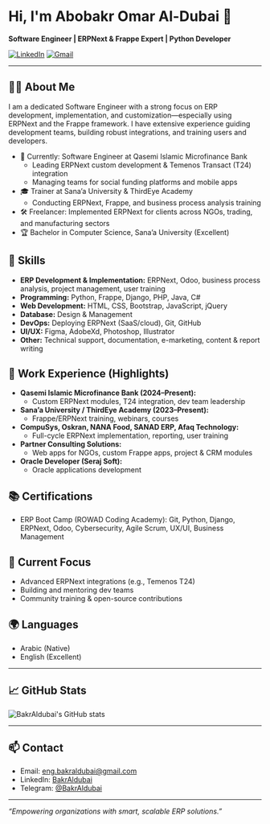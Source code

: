 # Hi, I'm Abobakr Omar Al-Dubai 👋

**Software Engineer | ERPNext & Frappe Expert | Python Developer**

[![LinkedIn](https://img.shields.io/badge/LinkedIn-Connect-blue?logo=linkedin)](https://www.linkedin.com/in/BakrAldubai)
[![Gmail](https://img.shields.io/badge/Email-eng.bakraldubai@gmail.com-red?logo=gmail)](mailto:eng.bakraldubai@gmail.com)

---

## 👨‍💻 About Me

I am a dedicated Software Engineer with a strong focus on ERP development, implementation, and customization—especially using ERPNext and the Frappe framework. I have extensive experience guiding development teams, building robust integrations, and training users and developers.

- 💼 Currently: Software Engineer at Qasemi Islamic Microfinance Bank  
  - Leading ERPNext custom development & Temenos Transact (T24) integration  
  - Managing teams for social funding platforms and mobile apps  
- 🎓 Trainer at Sana’a University & ThirdEye Academy  
  - Conducting ERPNext, Frappe, and business process analysis training  
- 🛠️ Freelancer: Implemented ERPNext for clients across NGOs, trading, and manufacturing sectors  
- 🏆 Bachelor in Computer Science, Sana’a University (Excellent)  

## 🚀 Skills

- **ERP Development & Implementation:** ERPNext, Odoo, business process analysis, project management, user training  
- **Programming:** Python, Frappe, Django, PHP, Java, C#  
- **Web Development:** HTML, CSS, Bootstrap, JavaScript, jQuery  
- **Database:** Design & Management  
- **DevOps:** Deploying ERPNext (SaaS/cloud), Git, GitHub  
- **UI/UX:** Figma, AdobeXd, Photoshop, Illustrator  
- **Other:** Technical support, documentation, e-marketing, content & report writing  

## 🏢 Work Experience (Highlights)

- **Qasemi Islamic Microfinance Bank (2024–Present):**
  - Custom ERPNext modules, T24 integration, dev team leadership  
- **Sana’a University / ThirdEye Academy (2023–Present):**
  - Frappe/ERPNext training, webinars, courses  
- **CompuSys, Oskran, NANA Food, SANAD ERP, Afaq Technology:**  
  - Full-cycle ERPNext implementation, reporting, user training  
- **Partner Consulting Solutions:**  
  - Web apps for NGOs, custom Frappe apps, project & CRM modules  
- **Oracle Developer (Seraj Soft):**  
  - Oracle applications development  

## 📚 Certifications

- ERP Boot Camp (ROWAD Coding Academy): Git, Python, Django, ERPNext, Odoo, Cybersecurity, Agile Scrum, UX/UI, Business Management

## 🌱 Current Focus

- Advanced ERPNext integrations (e.g., Temenos T24)
- Building and mentoring dev teams
- Community training & open-source contributions

## 🌍 Languages

- Arabic (Native)
- English (Excellent)

---

## 📈 GitHub Stats

![BakrAldubai's GitHub stats](https://github-readme-stats.vercel.app/api?username=BakrAldubai&show_icons=true&theme=radical)

---

## 📫 Contact

- Email: [eng.bakraldubai@gmail.com](mailto:eng.bakraldubai@gmail.com)
- LinkedIn: [BakrAldubai](https://www.linkedin.com/in/BakrAldubai)
- Telegram: [@BakrAldubai](https://t.me/BakrAldubai)

---

_“Empowering organizations with smart, scalable ERP solutions.”_

